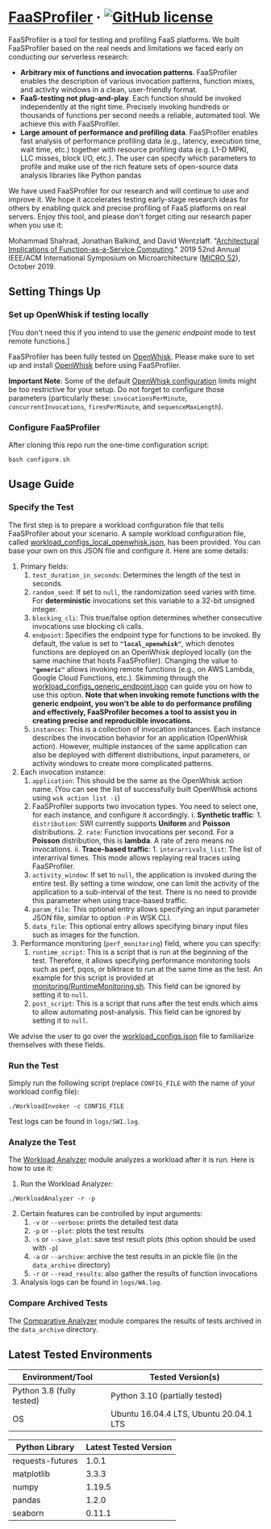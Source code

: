 # [FaaSProfiler](http://parallel.princeton.edu/FaaSProfiler.html) &middot; [![GitHub license](https://img.shields.io/badge/license-MIT-blue.svg)](https://github.com/PrincetonUniversity/faas-profiler/blob/master/LICENSE)

FaaSProfiler is a tool for testing and profiling FaaS platforms. We built FaaSProfiler based on the real needs and limitations we faced early on conducting our serverless research:
* **Arbitrary mix of functions and invocation patterns**. FaaSProfiler enables the description of various invocation patterns, function mixes, and activity windows in a clean, user-friendly format.
* **FaaS-testing not plug-and-play**. Each function should be invoked independently at the right time. Precisely invoking hundreds or thousands of functions per second needs a reliable, automated tool. We achieve this with FaaSProfiler.
* **Large amount of performance and profiling data**. FaaSProfiler enables fast analysis of performance profiling data (e.g., latency, execution time, wait time, etc.) together with resource profiling data (e.g. L1-D MPKI, LLC misses, block I/O, etc.). The user can specify which parameters to profile and make use of the rich feature sets of open-source data analysis libraries like Python pandas

We have used FaaSProfiler for our research and will continue to use and improve it. We hope it accelerates testing early-stage research ideas for others by enabling quick and precise profiling of FaaS platforms on real servers. Enjoy this tool, and please don't forget citing our research paper when you use it:

Mohammad Shahrad, Jonathan Balkind, and David Wentzlaff. "[Architectural Implications of Function-as-a-Service Computing](http://parallel.princeton.edu/papers/micro19-shahrad.pdf)." 2019 52nd Annual IEEE/ACM International Symposium on Microarchitecture ([MICRO 52](https://www.microarch.org/micro52/)), October 2019.

## Setting Things Up

### Set up OpenWhisk if testing locally
[You don't need this if you intend to use the *generic endpoint* mode to test remote functions.]

FaaSProfiler has been fully tested on [OpenWhisk](https://github.com/apache/openwhisk). Please make sure to set up and install [OpenWhisk](https://github.com/apache/openwhisk) before using FaaSProfiler.

**Important Note**: Some of the default [OpenWhisk configuration](https://github.com/apache/openwhisk/blob/master/ansible/group_vars/all) limits might be too restrictive for your setup. Do not forget to configure those parameters (particularly these: `invocationsPerMinute`, `concurrentInvocations`, `firesPerMinute`, and `sequenceMaxLength`).

### Configure  FaaSProfiler

After cloning this repo run the one-time configuration script:
```
bash configure.sh
```

## Usage Guide

### Specify the Test 

The first step is to prepare a workload configuration file that tells FaaSProfiler about your scenario. A sample workload configuration file, called [workload_configs_local_openwhisk.json](./workload_configs_local_openwhisk.json), has been provided. You can base your own on this JSON file and configure it. Here are some details:

1. Primary fields:
    1. `test_duration_in_seconds`: Determines the length of the test in seconds.
    2. `random_seed`: If set to `null`, the randomization seed varies with time. For **deterministic** invocations set this variable to a 32-bit unsigned integer.
    3. `blocking_cli`: This true/false option determines whether consecutive invocations use blocking cli calls.
    4. `endpoint`: Specifies the endpoint type for functions to be invoked. By default, the value is set to **`"local_openwhisk"`**, which denotes functions are deployed on an OpenWhisk deployed locally (on the same machine that hosts FaaSProfiler). Changing the value to **`"generic"`** allows invoking remote functions (e.g., on AWS Lambda, Google Cloud Functions, etc.). Skimming through the [workload_configs_generic_endpoint.json](./workload_configs_generic_endpoint.json) can guide you on how to use this option. **Note that when invoking remote functions with the generic endpoint, you won't be able to do performance profiling and effectively, FaaSProfiler becomes a tool to assist you in creating precise and reproducible invocations.**
    5. `instances`: This is a collection of invocation instances. Each instance describes the invocation behavior for an application (OpenWhisk action). However, multiple instances of the same application can also be deployed with different distributions, input parameters, or activity windows to create more complicated patterns.
2. Each invocation instance:
    1. `application`: This should be the same as the OpenWhisk action name. (You can see the list of successfully built OpenWhisk actions using `wsk action list -i`)
    2. FaaSProfiler supports two invocation types. You need to select one, for each instance, and configure it accordingly.
        i. **Synthetic traffic**:
            1. `distribution`: SWI currently supports **Uniform** and **Poisson** distributions.
            2. `rate`: Function invocations per second. For a **Poisson** distribution, this is **lambda**. A rate of zero means no invocations.
        ii. **Trace-based traffic**:
            1. `interarrivals_list`: The list of interarrival times. This mode allows replaying real traces using FaaSProfiler.
    6. `activity_window`: If set to `null`, the application is invoked during the entire test. By setting a time window, one can limit the activity of the application to a sub-interval of the test. There is no need to provide this parameter when using trace-based traffic.
    7. `param_file`: This optional entry allows specifying an input parameter JSON file, similar to option `-P` in WSK CLI.
    8. `data_file`: This optional entry allows specifying binary input files such as images for the function.
3. Performance monitoring (`perf_monitoring`) field, where you can specify:
    1. `runtime_script`: This is a script that is run at the beginning of the test. Therefore, it allows specifying performance monitoring tools such as perf, pqos, or blktrace to run at the same time as the test. An example for this script is provided at [monitoring/RuntimeMonitoring.sh](./monitoring/RuntimeMonitoring.sh). This field can be ignored by setting it to `null`.
    2. `post_script`: This is a script that runs after the test ends which aims to allow automating post-analysis. This field can be ignored by setting it to `null`.

We advise the user to go over the [workload_configs.json](./workload_configs.json) file to familiarize themselves with these fields.

### Run the Test 

Simply run the following script (replace `CONFIG_FILE` with the name of your workload config file):
```
./WorkloadInvoker -c CONFIG_FILE
```
Test logs can be found in `logs/SWI.log`.

### Analyze the Test

The [Workload Analyzer](workload_analyzer) module analyzes a workload after it is run. Here is how to use it:

1. Run the Workload Analyzer:
```
./WorkloadAnalyzer -r -p
```
2. Certain features can be controlled by input arguments:
    1. `-v` or `--verbose`: prints the detailed test data
    2. `-p` or `--plot`: plots the test results
    3. `-s` or `--save_plot`: save test result plots (this option should be used with `-p`)
    4. `-a` or `--archive`: archive the test results in an pickle file (in the `data_archive` directory)
    5. `-r` or `--read_results`: also gather the results of function invocations
3. Analysis logs can be found in `logs/WA.log`.

### Compare Archived Tests

The [Comparative Analyzer](./comparative_analyzer) module compares the results of tests archived in the `data_archive` directory.

## Latest Tested Environments 

Environment/Tool | Tested Version(s)
---------------- | --------------
Python 3.8 (fully tested) | Python 3.10 (partially tested)
OS | Ubuntu 16.04.4 LTS, Ubuntu 20.04.1 LTS

Python Library | Latest Tested Version
---------------- | --------------
requests-futures | 1.0.1
matplotlib | 3.3.3
numpy | 1.19.5
pandas | 1.2.0
seaborn | 0.11.1
